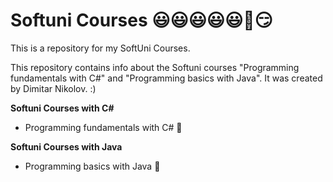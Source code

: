 # Softuni Courses 😃😃😃😃😃🥰😏
This is a repository for my SoftUni Courses.

This repository contains info about the Softuni courses "Programming fundamentals with C#" and "Programming basics with Java".
It was created by Dimitar Nikolov. :)

**Softuni Courses with C#**
- Programming fundamentals with C# 💓

**Softuni Courses with Java**
- Programming basics with Java 💓

